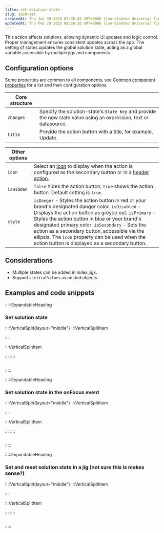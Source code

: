 ```yaml
---
title: set-solution-state
slug: 10ZM-set
createdAt: Thu Jan 09 2025 07:35:40 GMT+0000 (Coordinated Universal Time)
updatedAt: Thu Feb 20 2025 08:26:16 GMT+0000 (Coordinated Universal Time)
---
```


This action affects solutions, allowing dynamic UI updates and logic control. Proper management ensures consistent updates across the app. The setting of states updates the global solution state, acting as a global variable accessible by multiple jigs and components.

## Configuration options

Some properties are common to all components, see [Common component properties](docId\:LLnTD-rxe8FmH7WpC5cZb) for a list and their configuration options.

| **Core structure** |                                                                                                             |
| ------------------ | ----------------------------------------------------------------------------------------------------------------- |
| `changes`          | Specify the solution-state's `State Key` and provide the new state value using an expression, text or datasource. |
| `title`            | Provide the action button with a title, for example, Update.                                                      |

| **Other options** |                                                                                                                                                                                                                                                                                                                                                                                                                                    |
| ----------------- | ---------------------------------------------------------------------------------------------------------------------------------------------------------------------------------------------------------------------------------------------------------------------------------------------------------------------------------------------------------------------------------------------------------------------------------- |
| `icon`            | Select an [icon]() to display when the action is configured as the secondary button or in a [header action](./../Components/jig-header.md).                                                                                                                                                                                                                                                                                        |
| `isHidden`        | `false` hides the action button, `true` shows the action button. Default setting is `true`.                                                                                                                                                                                                                                                                                                                                        |
| `style`           | `isDanger` - Styles the action button in red or your brand's designated danger color.&#xA;`isDisabled` - Displays the action button as greyed out.&#xA;`isPrimary` - Styles the action button in blue or your brand's designated primary color.&#xA;`isSecondary` - Sets the action as a secondary button, accessible via the ellipsis. The `icon` property can be used when the action button is displayed as a secondary button. |

## Considerations

- Multiple states can be added in index.jigx.
- Supports `initialValues` as nested objects.&#x20;

## Examples and code snippets 

:::::ExpandableHeading
### Set solution state

::::VerticalSplit{layout="middle"}
:::VerticalSplitItem

:::

:::VerticalSplitItem

:::
::::

```yaml
```
:::::

:::::ExpandableHeading
### Set solution state in the onFocus event

::::VerticalSplit{layout="middle"}
:::VerticalSplitItem

:::

:::VerticalSplitItem

:::
::::

```yaml
```
:::::

:::::ExpandableHeading
### Set and reset solution state in a jig (not sure this is makes sense?)

::::VerticalSplit{layout="middle"}
:::VerticalSplitItem

:::

:::VerticalSplitItem

:::
::::

```yaml
```
:::::



###

